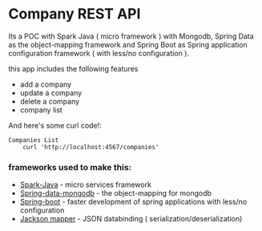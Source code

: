 # Company REST API

Its a POC with Spark Java ( micro framework ) with Mongodb, Spring Data as the object-mapping framework and Spring Boot as Spring application configuration framework ( with less/no configuration ).

this app includes the following features

 * add a company
 * update a company
 * delete a company
 * company list


And here's some curl code!:

```curl
Companies List
	curl 'http://localhost:4567/companies'
```



### frameworks used to make this:

 * [Spark-Java](http://sparkjava.com/) - micro services framework
 * [Spring-data-mongodb](http://projects.spring.io/spring-data-mongodb/) - the object-mapping for mongodb
 * [Spring-boot](http://projects.spring.io/spring-boot/ ) - faster development of spring applications with less/no configuration
 * [Jackson mapper](http://wiki.fasterxml.com/JacksonHome) - JSON databinding ( serialization/deserialization)
